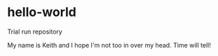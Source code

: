 # hello-world
Trial run repository

My name is Keith and I hope I'm not too in over my head. Time will tell!
